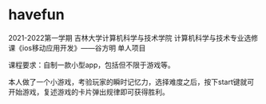 # havefun
2021-2022第一学期 吉林大学计算机科学与技术学院 计算机科学与技术专业选修课《ios移动应用开发》——谷方明 单人项目

课程要求：自制一款小型app，包括但不限于游戏等。

本人做了一个小游戏，考验玩家的瞬时记忆力，选择难度之后，按下start键就可开始游戏，复述游戏的卡片弹出规律即可获得胜利。
